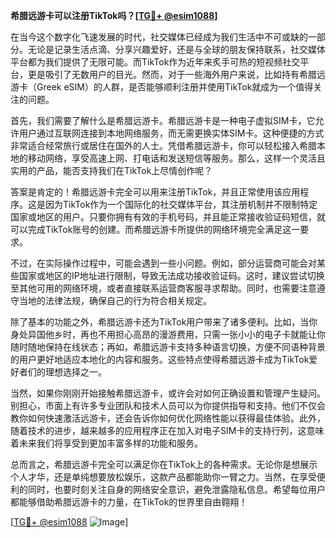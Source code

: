 **希腊远游卡可以注册TikTok吗？[[TG💪+ @esim1088](https://t.me/s/esim1088)]**

在当今这个数字化飞速发展的时代，社交媒体已经成为我们生活中不可或缺的一部分。无论是记录生活点滴、分享兴趣爱好，还是与全球的朋友保持联系，社交媒体平台都为我们提供了无限可能。而TikTok作为近年来炙手可热的短视频社交平台，更是吸引了无数用户的目光。然而，对于一些海外用户来说，比如持有希腊远游卡（Greek eSIM）的人群，是否能够顺利注册并使用TikTok就成为一个值得关注的问题。

首先，我们需要了解什么是希腊远游卡。希腊远游卡是一种电子虚拟SIM卡，它允许用户通过互联网连接到本地网络服务，而无需更换实体SIM卡。这种便捷的方式非常适合经常旅行或居住在国外的人士。凭借希腊远游卡，你可以轻松接入希腊本地的移动网络，享受高速上网、打电话和发送短信等服务。那么，这样一个灵活且实用的产品，能否支持我们在TikTok上尽情创作呢？

答案是肯定的！希腊远游卡完全可以用来注册TikTok，并且正常使用该应用程序。这是因为TikTok作为一个国际化的社交媒体平台，其注册机制并不限制特定国家或地区的用户。只要你拥有有效的手机号码，并且能正常接收验证码短信，就可以完成TikTok账号的创建。而希腊远游卡所提供的网络环境完全满足这一要求。

不过，在实际操作过程中，可能会遇到一些小问题。例如，部分运营商可能会对某些国家或地区的IP地址进行限制，导致无法成功接收验证码。这时，建议尝试切换至其他可用的网络环境，或者直接联系运营商客服寻求帮助。同时，也需要注意遵守当地的法律法规，确保自己的行为符合相关规定。

除了基本的功能之外，希腊远游卡还为TikTok用户带来了诸多便利。比如，当你身处异国他乡时，再也不用担心高昂的漫游费用，只需一张小小的电子卡就能让你随时随地保持在线状态；再如，希腊远游卡支持多种语言切换，方便不同语种背景的用户更好地适应本地化的内容和服务。这些特点使得希腊远游卡成为TikTok爱好者们的理想选择之一。

当然，如果你刚刚开始接触希腊远游卡，或许会对如何正确设置和管理产生疑问。别担心，市面上有许多专业团队和技术人员可以为你提供指导和支持。他们不仅会教你如何快速激活远游卡，还会告诉你如何优化网络性能以获得最佳体验。此外，随着技术的进步，越来越多的应用程序正在加入对电子SIM卡的支持行列，这意味着未来我们将享受到更加丰富多样的功能和服务。

总而言之，希腊远游卡完全可以满足你在TikTok上的各种需求。无论你是想展示个人才华，还是单纯想要放松娱乐，这款产品都能助你一臂之力。当然，在享受便利的同时，也要时刻关注自身的网络安全意识，避免泄露隐私信息。希望每位用户都能够借助希腊远游卡的力量，在TikTok的世界里自由翱翔！

[[TG💪+ @esim1088](https://t.me/s/esim1088) ![Image](https://i.postimg.cc/4NQfJmqS/Snipaste-2025-05-13-00-14-12.png)]